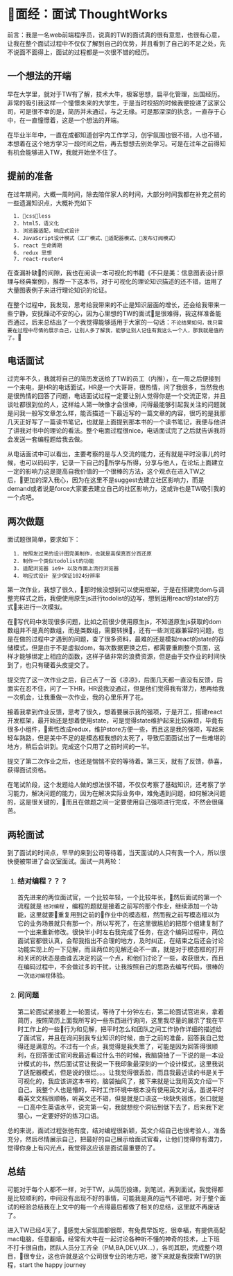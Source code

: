 # 面经：面试 ThoughtWorks

前言：我是一名web前端程序员，说真的TW的面试真的很有意思，也很有心意，让我在整个面试过程中不仅仅了解到自己的优势，并且看到了自己的不足之处，先不说面不面得上，面试的过程都是一次很不错的经历。

## 一个想法的开端

早在大学里，就对于TW有了解，技术大牛，极客思想，扁平化管理，出国经历。非常的吸引我这样一个憧憬未来的大学生，于是当时校招的时候我便投递了这家公司，可是很不幸的是，简历并未通过，与之无缘。可是那深深的执念，一直存于心中，在一直憧憬着，这是一个想法的开端。

在毕业半年中，一直在成都知道创宇内工作学习，创宇氛围也很不错，人也不错，本想着在这个地方学习一段时间之后，再去想想去别处学习。可是在过年之前得知有机会能够进入TW，我就开始坐不住了。

## 提前的准备

在过年期间，大概一周时间，除去陪伴家人的时间，大部分时间我都在补充之前的一些遗漏知识点，大概补充如下

```
  1. css，less
  2. html5，语义化
  3. 浏览器适配，响应式设计
  4. JavaScript设计模式（工厂模式、适配器模式、发布订阅模式）
  5. react 生命周期
  6. redux 思想
  7. react-router4
```
在查漏补缺的间隙，我也在阅读一本可视化的书籍《不只是美：信息图表设计原理与经典案例》，推荐一下这本书，对于可视化的理论知识描述的还不错，运用了大量图表例子来进行理论知识的论证。

在整个过程中，我发现，思考给我带来的不止是知识层面的增长，还会给我带来一些宁静，安抚躁动不安的心，因为心里想的TW的面试是很难得，我这样准备能否通过，后来总结出了一个我觉得能够适用于大家的一句话：`不论结果如何，我只需要在过程中尽情的展示自己，让别人多了解我，能够让别人记住有我这么一个人，那我就是值的了。`

## 电话面试

过完年不久，我就将自己的简历发送给了TW的员工（内推），在一周之后便接到一个来电，是HR的电话面试，HR是一个大哥哥，很热情，问了我很多，当然我也是很热情的回答了问题，电话面试过程一定要让别人觉得你是一个交流正常，并且谈吐都很到位的人，这样给人第一映像才会很棒，问得最能够引起我关注的问题就是问我一般写文章怎么样，能否描述一下最近写的一篇文章的内容，很巧的是我那几天正好写了一篇读书笔记，也就是上面提到那本书的一个读书笔记，我便与他讲了讲我对书中的理论的看法。整个电面过程很nice，电话面试完了之后就告诉我将会发送一套编程题给我去做。

从电话面试中可以看出，主要考察的是与人交流的能力，还有就是平时没事儿的时候，也可以码码字，记录一下自己的所学与所得，分享与他人，在论坛上面建立一定的影响力这是提高自我价值的一个很棒的方法，这个观点在进入TW之后，更加的深入我心，因为在这里不是suggest去建立社区影响力，而是demand或者说是force大家要去建立自己的社区影响力，这或许也是TW吸引我的一个点吧。

## 两次做题

面试题很简单，要求如下：

```
  1. 按照发过来的设计图完美制作，也就是高保真百分百还原
  2. 制作一个类似todolist的功能
  3. 适配浏览器 ie9+ 以及市面上流行浏览器
  4. 响应式设计 至少保证1024分辨率
```

第一次作业，我想了很久，那时候没想到可以使用框架，于是在搭建完dom与调整完样式之后，我便使用原生js进行todolist的边写，想到运用react的state的方式来进行一次模拟。

在写代码中发现很多问题，比如之前很少使用原生js，不知道原生js获取的dom数组并不是真的数组，而是类数组，需要转换，还有一些浏览器兼容的问题，也是在做的过程中才遇到的问题，查了很多资料，最难的还是模拟react的state的存储模式，但是由于不是虚拟dom，每次数据更换之后，都需要重刷整个页面，这样才能够绑定上相应的函数，这样子做非常的浪费资源，但是由于交作业的时间快到了，也只有硬着头皮提交了。

提交完了这一次作业之后，自己点了一首《凉凉》，后面几天都一直没有反馈，后面实在忍不住，问了一下HR，HR说我没通过，但是他们觉得我有潜力，想再给我一次机会，让我重做一次作业，我的心里乐开了花。

接着我拿到作业反馈，思考了很久，想着要展示我的强项，于是开工，搭建react开发框架，最开始还是想着使用state，可是觉得state维护起来比较麻烦，毕竟有很多小组件，索性改成redux，维护store方便一些，而且这是我的强项，写起来轻车熟路，但是美中不足的是模态框我想的太死了，导致后面面试出了一些难堪的地方，稍后会讲到。完成这个只用了之前时间的一半。

提交了第二次作业之后，也还是惴惴不安的等待着。第三天，就有了反馈，恭喜，获得面试资格。

在笔试阶段，这个发题给人做的想法很不错，不仅仅考察了基础知识，还考察了学习能力，解决问题的能力，因为在解决实际业务中，难免遇到问题，如何解决问题的，这是很关键的，而且在做题之间一定要使用自己强项进行完成，不然会很痛苦。

## 两轮面试

到了面试的时间点，早早的来到公司等待着，当天面试的人只有我一个人，所以很快便被带进了会议室面试。面试一共两轮：

  1. ### 结对编程？？？
      首先进来的两位面试官，一个比较年轻，一个比较年长，然后面试的第一个流程就是 `结对编程` ，编程的题就是接着之前写的那个作业，继续添加一个功能，这里就要重复用到之前的作业中的模态框，然而我之前写模态框以为它的业务场景就只有那一个，所以写死了，在这里很尴尬的把那个组建复制了一个出来重新修改。很快半小时左右我完成了任务，在这个编码过程中，两位面试官都很认真，会帮我指出不合理的地方，及时纠正，在结束之后还会讨论功能实现上的一下见解，而且两位的见解还会不一直，就是对于模态框的打开和关闭的状态是由谁去决定的这一个点，和他们讨论了一些，收获很大，而且在编码过程中，不会做过多的干扰，让我按照自己的思路去编写代码，很棒的一次`结对编程`体验。

  2. ### 问问题
      第二轮面试紧接着上一轮面试，等待了十分钟左右，第二轮面试官进来，拿着简历，按照简历上面我所写的一些东西进行询问，这里我尽量的展示了我在平时工作上的一些行为和见解，把平时怎么和团队之间工作协作详细的描述给了面试官，并且在询问到我专业知识的时候，由于之前的准备，回答我自己觉得还是满意的。不过有一个点，我觉得是我失策了，可能是因为回答得很顺利，在回答面试官问我最近看过什么书的时候，我脑袋抽了一下说的是一本设计模式的书，然后面试官让我说一下我印象最深刻的一个设计模式，这里我说了适配器模式，但是说的很烂。。。让我觉得很丢脸，而且我最近读的书是关于可视化的，我应该讲这本书的，脑袋抽风了，接下来就是让我用英文介绍一下自己，我整个人也是懵的，平时工作环境中根本没有使用英文对话，虽说平时看英文文档很顺畅，听英文还不错，但是就是口语这一块缺失锻炼，张口就是一口高中生英语水平，说完第一句，我就想挖个洞钻到低下去了，后来我下定狠心，一定要好好的练习口语。

总的来说，面试过程张弛有度，结对编程很新颖，英文介绍自己也很考验人，准备充分，然后尽情展示自己，把最好的自己展示给面试官看，让他们觉得你有潜力，觉得你身上有闪光点，我觉得这应该是面试最重要的了。

## 总结

可能对于每个人都不一样，对于TW，从简历投递，到笔试，再到面试，我觉得都是比较顺利的，中间没有出现不好的事情，可能我是真的运气不错吧，对于整个面试的经验总结我在上文中的每一个点得最后都做了相关的总结，这里就不再废话了。

进入TW已经4天了，感觉大家氛围都很帮，有免费早饭吃，很幸福，有提供高配mac电脑，任意翻墙，经常有大牛在一起讨论各种听不懂的神奇的技术，上下班不打卡很自由，团队人员分工齐全（PM,BA,DEV,UX...），各司其职，完成整个项目，很专业，这也许就是这个公司很专业的地方吧，接下来就是我探索TW的旅程，start the happy journey
